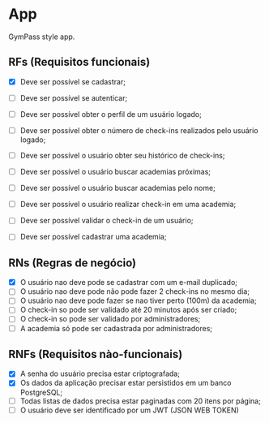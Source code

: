 # App

GymPass style app.


## RFs (Requisitos funcionais)
- [X] Deve ser possível se cadastrar;
- [ ] Deve ser possível se autenticar;
- [ ] Deve ser possível obter o perfil de um usuário logado;
- [ ] Deve ser possível obter o número de check-ins realizados pelo usuário logado;
- [ ] Deve ser possível o usuário obter seu histórico de check-ins;
- [ ] Deve ser possível o usuário buscar academias próximas;
- [ ] Deve ser possível o usuário buscar academias pelo nome;
- [ ] Deve ser possível o usuário realizar check-in em uma academia;
- [ ] Deve ser possível validar o check-in de um usuário;
- [ ] Deve ser possível cadastrar uma academia;


## RNs (Regras de negócio)

- [X] O usuário nao deve pode se cadastrar com um e-mail duplicado;
- [ ] O usuário nao deve pode não pode fazer 2 check-ins no mesmo dia;
- [ ] O usuário nao deve pode fazer se nao tiver perto (100m) da academia;
- [ ] O check-in so pode ser validado até 20 minutos após ser criado;
- [ ] O check-in so pode ser validado por administradores;
- [ ] A academia só pode ser cadastrada por administradores;

## RNFs (Requisitos nào-funcionais)

- [X] A senha do usuário precisa estar criptografada;
- [X] Os dados da aplicação precisar estar persistidos em um banco PostgreSQL;
- [ ] Todas listas de dados precisa  estar paginadas com 20 itens por página;
- [ ] O usuário deve ser identificado por um JWT (JSON WEB TOKEN)